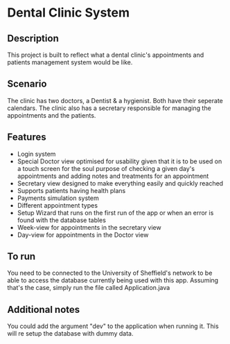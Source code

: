 # Dental Clinic System

## Description
This project is built to reflect what a dental clinic's appointments and patients management system would be like.

## Scenario
The clinic has two doctors, a Dentist & a hygienist. Both have their seperate calendars. The clinic also has a secretary responsible for managing the appointments and the patients.

## Features
- Login system
- Special Doctor view optimised for usability given that it is to be used on a touch screen for the soul purpose of checking a given day's appointments and adding notes and treatments for an appointment
- Secretary view designed to make everything easily and quickly reached
- Supports patients having health plans
- Payments simulation system
- Different appointment types
- Setup Wizard that runs on the first run of the app or when an error is found with the database tables
- Week-view for appointments in the secretary view
- Day-view for appointments in the Doctor view

## To run
You need to be connected to the University of Sheffield's network to be able to access the database currently being used with this app.
Assuming that's the case, simply run the file called Application.java

## Additional notes
You could add the argument "dev" to the application when running it. This will re setup the database with dummy data.
